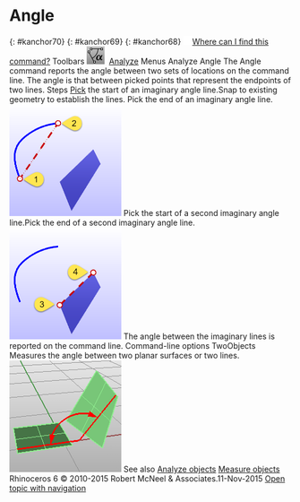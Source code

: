 ---
---


# Angle
{: #kanchor70}
{: #kanchor69}
{: #kanchor68}
 [![images/transparent.gif](images/transparent.gif)Where can I find this command?](javascript:void(0);) Toolbars
![images/angle.png](images/angle.png) [Analyze](analyze-toolbar.html) 
Menus
Analyze
Angle
The Angle command reports the angle between two sets of locations on the command line.
The angle is that between picked points that represent the endpoints of two lines.
Steps
 [Pick](pick-location.html) the start of an imaginary angle line.Snap to existing geometry to establish the lines.
Pick the end of an imaginary angle line.![images/angle-002.png](images/angle-002.png)
Pick the start of a second imaginary angle line.Pick the end of a second imaginary angle line.![images/angle-003.png](images/angle-003.png)
The angle between the imaginary lines is reported on the command line.
Command-line options
TwoObjects
Measures the angle between two planar surfaces or two lines.
![images/angle-001.png](images/angle-001.png)
See also
 [Analyze objects](sak-analysis.html) 
 [Measure objects](sak-measure.html) 
&#160;
&#160;
Rhinoceros 6 © 2010-2015 Robert McNeel &amp; Associates.11-Nov-2015
 [Open topic with navigation](angle.html) 

